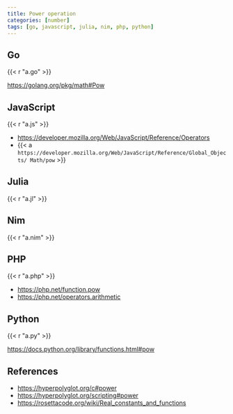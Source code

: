```yaml
---
title: Power operation
categories: [number]
tags: [go, javascript, julia, nim, php, python]
---
```


## Go

{{< r "a.go" >}}

<https://golang.org/pkg/math#Pow>

## JavaScript

{{< r "a.js" >}}

- <https://developer.mozilla.org/Web/JavaScript/Reference/Operators>
- {{< a `https://developer.mozilla.org/Web/JavaScript/Reference/Global_Objects/
   Math/pow` >}}

## Julia

{{< r "a.jl" >}}

## Nim

{{< r "a.nim" >}}

## PHP

{{< r "a.php" >}}

- <https://php.net/function.pow>
- <https://php.net/operators.arithmetic>

## Python

{{< r "a.py" >}}

<https://docs.python.org/library/functions.html#pow>

## References

- <https://hyperpolyglot.org/c#power>
- <https://hyperpolyglot.org/scripting#power>
- <https://rosettacode.org/wiki/Real_constants_and_functions>
